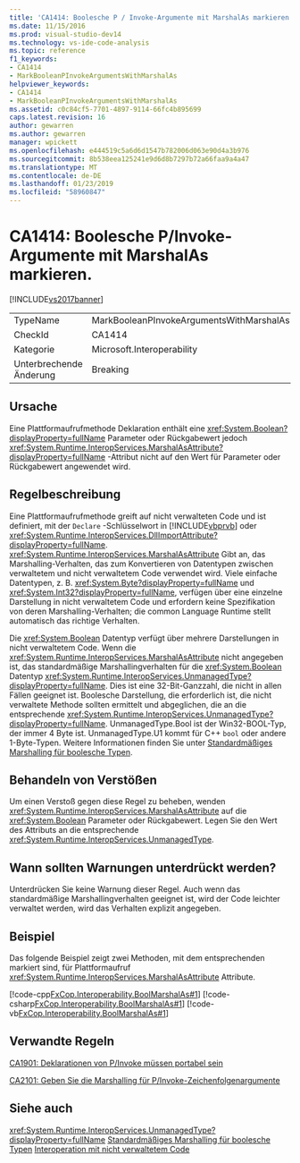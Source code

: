 ```yaml
---
title: 'CA1414: Boolesche P / Invoke-Argumente mit MarshalAs markieren | Microsoft-Dokumentation'
ms.date: 11/15/2016
ms.prod: visual-studio-dev14
ms.technology: vs-ide-code-analysis
ms.topic: reference
f1_keywords:
- CA1414
- MarkBooleanPInvokeArgumentsWithMarshalAs
helpviewer_keywords:
- CA1414
- MarkBooleanPInvokeArgumentsWithMarshalAs
ms.assetid: c0c84cf5-7701-4897-9114-66fc4b895699
caps.latest.revision: 16
author: gewarren
ms.author: gewarren
manager: wpickett
ms.openlocfilehash: e444519c5a6d6d1547b782006d063e90d4a3b976
ms.sourcegitcommit: 8b538eea125241e9d6d8b7297b72a66faa9a4a47
ms.translationtype: MT
ms.contentlocale: de-DE
ms.lasthandoff: 01/23/2019
ms.locfileid: "58960847"
---
```

# <a name="ca1414-mark-boolean-pinvoke-arguments-with-marshalas"></a>CA1414: Boolesche P/Invoke-Argumente mit MarshalAs markieren.
[!INCLUDE[vs2017banner](../includes/vs2017banner.md)]

|||
|-|-|
|TypeName|MarkBooleanPInvokeArgumentsWithMarshalAs|
|CheckId|CA1414|
|Kategorie|Microsoft.Interoperability|
|Unterbrechende Änderung|Breaking|

## <a name="cause"></a>Ursache
 Eine Plattformaufrufmethode Deklaration enthält eine <xref:System.Boolean?displayProperty=fullName> Parameter oder Rückgabewert jedoch <xref:System.Runtime.InteropServices.MarshalAsAttribute?displayProperty=fullName> -Attribut nicht auf den Wert für Parameter oder Rückgabewert angewendet wird.

## <a name="rule-description"></a>Regelbeschreibung
 Eine Plattformaufrufmethode greift auf nicht verwalteten Code und ist definiert, mit der `Declare` -Schlüsselwort in [!INCLUDE[vbprvb](../includes/vbprvb-md.md)] oder <xref:System.Runtime.InteropServices.DllImportAttribute?displayProperty=fullName>. <xref:System.Runtime.InteropServices.MarshalAsAttribute> Gibt an, das Marshalling-Verhalten, das zum Konvertieren von Datentypen zwischen verwaltetem und nicht verwaltetem Code verwendet wird. Viele einfache Datentypen, z. B. <xref:System.Byte?displayProperty=fullName> und <xref:System.Int32?displayProperty=fullName>, verfügen über eine einzelne Darstellung in nicht verwaltetem Code und erfordern keine Spezifikation von deren Marshalling-Verhalten; die common Language Runtime stellt automatisch das richtige Verhalten.

 Die <xref:System.Boolean> Datentyp verfügt über mehrere Darstellungen in nicht verwaltetem Code. Wenn die <xref:System.Runtime.InteropServices.MarshalAsAttribute> nicht angegeben ist, das standardmäßige Marshallingverhalten für die <xref:System.Boolean> Datentyp <xref:System.Runtime.InteropServices.UnmanagedType?displayProperty=fullName>. Dies ist eine 32-Bit-Ganzzahl, die nicht in allen Fällen geeignet ist. Boolesche Darstellung, die erforderlich ist, die nicht verwaltete Methode sollten ermittelt und abgeglichen, die an die entsprechende <xref:System.Runtime.InteropServices.UnmanagedType?displayProperty=fullName>. UnmanagedType.Bool ist der Win32-BOOL-Typ, der immer 4 Byte ist. UnmanagedType.U1 kommt für C++ `bool` oder andere 1-Byte-Typen. Weitere Informationen finden Sie unter [Standardmäßiges Marshalling für boolesche Typen](http://msdn.microsoft.com/d4c00537-70f7-4ca6-8197-bfc1ec037ff9).

## <a name="how-to-fix-violations"></a>Behandeln von Verstößen
 Um einen Verstoß gegen diese Regel zu beheben, wenden <xref:System.Runtime.InteropServices.MarshalAsAttribute> auf die <xref:System.Boolean> Parameter oder Rückgabewert. Legen Sie den Wert des Attributs an die entsprechende <xref:System.Runtime.InteropServices.UnmanagedType>.

## <a name="when-to-suppress-warnings"></a>Wann sollten Warnungen unterdrückt werden?
 Unterdrücken Sie keine Warnung dieser Regel. Auch wenn das standardmäßige Marshallingverhalten geeignet ist, wird der Code leichter verwaltet werden, wird das Verhalten explizit angegeben.

## <a name="example"></a>Beispiel
 Das folgende Beispiel zeigt zwei Methoden, mit dem entsprechenden markiert sind, für Plattformaufruf <xref:System.Runtime.InteropServices.MarshalAsAttribute> Attribute.

 [!code-cpp[FxCop.Interoperability.BoolMarshalAs#1](../snippets/cpp/VS_Snippets_CodeAnalysis/FxCop.Interoperability.BoolMarshalAs/cpp/FxCop.Interoperability.BoolMarshalAs.cpp#1)]
 [!code-csharp[FxCop.Interoperability.BoolMarshalAs#1](../snippets/csharp/VS_Snippets_CodeAnalysis/FxCop.Interoperability.BoolMarshalAs/cs/FxCop.Interoperability.BoolMarshalAs.cs#1)]
 [!code-vb[FxCop.Interoperability.BoolMarshalAs#1](../snippets/visualbasic/VS_Snippets_CodeAnalysis/FxCop.Interoperability.BoolMarshalAs/vb/FxCop.Interoperability.BoolMarshalAs.vb#1)]

## <a name="related-rules"></a>Verwandte Regeln
 [CA1901: Deklarationen von P/Invoke müssen portabel sein](../code-quality/ca1901-p-invoke-declarations-should-be-portable.md)

 [CA2101: Geben Sie die Marshalling für P/Invoke-Zeichenfolgenargumente](../code-quality/ca2101-specify-marshaling-for-p-invoke-string-arguments.md)

## <a name="see-also"></a>Siehe auch
 <xref:System.Runtime.InteropServices.UnmanagedType?displayProperty=fullName> [Standardmäßiges Marshalling für boolesche Typen](http://msdn.microsoft.com/d4c00537-70f7-4ca6-8197-bfc1ec037ff9) [Interoperation mit nicht verwaltetem Code](http://msdn.microsoft.com/library/ccb68ce7-b0e9-4ffb-839d-03b1cd2c1258)
